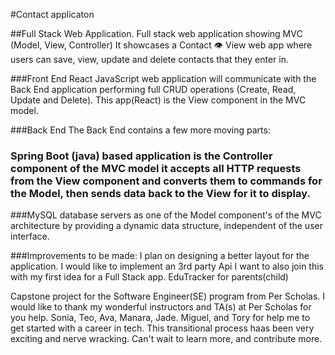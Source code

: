 #Contact applicaton

##Full Stack Web Application.
Full stack web application showing MVC (Model, View, Controller) It showcases a Contact 👁 View web app where users can save, view, update and delete contacts that they enter in.

###Front End
React JavaScript web application will communicate with the Back End application performing full CRUD operations (Create, Read, Update and Delete). This app(React) is the View component in the MVC model.

###Back End
The Back End contains a few more moving parts:

### Spring Boot (java)  based application is the Controller component of the MVC model it accepts all HTTP requests from the View component and converts them to commands for the Model, then sends data back to the View for it to display.

###MySQL database servers as one of the  Model component's of the MVC architecture by providing a dynamic data structure, independent of the user interface.

###Improvements to be made: 
I plan on designing a better layout for the application. 
I would like to implement an 3rd party Api
I want to also join this with my first idea for a Full Stack app. EduTracker for parents(child)


Capstone project for the Software Engineer(SE) program from Per Scholas.
I would like to thank my wonderful instructors and TA(s) at Per Scholas for you help.  Sonia, Teo, Ava, Manara, Jade. Miguel, and Tory for help me to get started with a career in tech.  This transitional process haas been very exciting and nerve wracking. Can't wait to learn more, and contribute more. 
